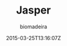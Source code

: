---
title: "Jasper"
github: https://github.com/biomadeira/jasper
demo: https://biomadeira.github.io/jasper/
author: biomadeira
ssg:
  - Jekyll
cms:
  - No Cms
date: 2015-03-25T13:16:07Z
github_branch: master
description: "Full-featured Jekyll port of Ghost's default theme Casper 👻"
stale: false
---